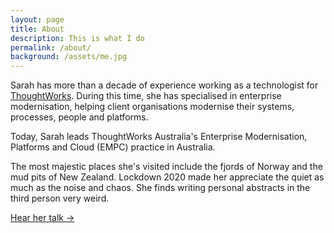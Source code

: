 ```yaml
---
layout: page
title: About
description: This is what I do
permalink: /about/
background: /assets/me.jpg
---
```


Sarah has more than a decade of experience working as a technologist for [ThoughtWorks](http://thoughtworks.com "ThoughtWorks"). During this time, she has specialised in enterprise modernisation, helping client organisations modernise their systems, processes, people and platforms. 

Today, Sarah leads ThoughtWorks Australia's Enterprise Modernisation, Platforms and Cloud (EMPC) practice in Australia. 

The most majestic places she's visited include the fjords of Norway and the mud pits of New Zealand. Lockdown 2020 made her appreciate the quiet as much as the noise and chaos. She finds writing personal abstracts in the third person very weird.


<!-- Pager -->
<div class="clearfix">
  <a class="btn btn-primary float-right" href="{{"/conferences-presentations" | relative_url }}">Hear her talk &rarr;</a>
</div>

<!-- This is the base Jekyll theme. You can find out more info about customizing your Jekyll theme, as well as basic Jekyll usage documentation at [jekyllrb.com](https://jekyllrb.com/)

You can find the source code for Minima at GitHub:
[jekyll][jekyll-organization] /
[minima](https://github.com/jekyll/minima)

You can find the source code for Jekyll at GitHub:
[jekyll][jekyll-organization] /
[jekyll](https://github.com/jekyll/jekyll)


[jekyll-organization]: https://github.com/jekyll -->
